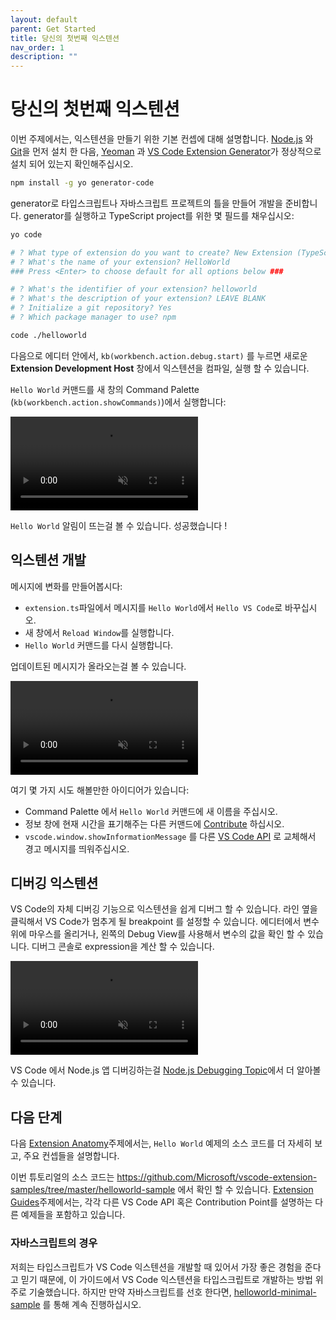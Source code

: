 ```yaml
---
layout: default
parent: Get Started
title: 당신의 첫번째 익스텐션
nav_order: 1
description: ""
---
```


# 당신의 첫번째 익스텐션

<!---
# Your First Extension
-->

이번 주제에서는, 익스텐션을 만들기 위한 기본 컨셉에 대해 설명합니다.
[Node.js](https://nodejs.org/en/) 와 [Git](https://git-scm.com/)을 먼저 설치 한 다음, [Yeoman](http://yeoman.io/) 과 [VS Code Extension Generator](https://www.npmjs.com/package/generator-code)가 정상적으로 설치 되어 있는지 확인해주십시오.

<!---
In this topic, we'll teach you the fundamental concepts for building extensions.
Make sure you have [Node.js](https://nodejs.org/en/) and [Git](https://git-scm.com/) installed,
then install [Yeoman](http://yeoman.io/) and [VS Code Extension Generator](https://www.npmjs.com/package/generator-code) with:)
-->

```bash
npm install -g yo generator-code
```

generator로 타입스크립트나 자바스크립트 프로젝트의 틀을 만들어 개발을 준비합니다.
generator를 실행하고 TypeScript project를 위한 몇 필드를 채우십시오:

<!---
The generator scaffolds a TypeScript or JavaScript project ready for development. Run the generator and fill out a few fields for a TypeScript project:
-->

```bash
yo code

# ? What type of extension do you want to create? New Extension (TypeScript)
# ? What's the name of your extension? HelloWorld
### Press <Enter> to choose default for all options below ###

# ? What's the identifier of your extension? helloworld
# ? What's the description of your extension? LEAVE BLANK
# ? Initialize a git repository? Yes
# ? Which package manager to use? npm

code ./helloworld
```

다음으로 에디터 안에서, `kb(workbench.action.debug.start)` 를 누르면 새로운 **Extension Development Host** 창에서 익스텐션을 컴파일, 실행 할 수 있습니다. 

<!-- 
Then, inside the editor, press `kb(workbench.action.debug.start)`. This will compile and run the extension in a new **Extension Development Host** window.
-->

`Hello World` 커맨드를 새 창의 Command Palette (`kb(workbench.action.showCommands)`)에서 실행합니다:

<!--
Run the `Hello World` command from the Command Palette (`kb(workbench.action.showCommands)`) in the new window:
-->

<video autoplay loop muted playsinline controls title="Launch your first VS Code extension video">
  <source src="/api/get-started/your-first-extension/launch.mp4" type="video/mp4">
</video>

`Hello World` 알림이 뜨는걸 볼 수 있습니다. 성공했습니다 !

<!-- 
You should see the `Hello World` notification showing up. Success!
-->

## 익스텐션 개발

<!--
## Developing the extension
-->

메시지에 변화를 만들어봅시다:

<!-- 
Let's make a change to the message:
-->

- `extension.ts`파일에서 메시지를 `Hello World`에서 `Hello VS Code`로 바꾸십시오.
- 새 창에서 `Reload Window`를 실행합니다.
- `Hello World` 커맨드를 다시 실행합니다.

<!--
- Change the message from `Hello World` to `Hello VS Code` in `extension.ts`
- Run `Reload Window` in the new window
- Run the command `Hello World` again
-->

업데이트된 메시지가 올라오는걸 볼 수 있습니다.

<!--
You should see the updated message showing up.
-->

<video autoplay loop muted playsinline controls title="Reload VS Code extension video">
  <source src="/api/get-started/your-first-extension/reload.mp4" type="video/mp4">
</video>

여기 몇 가지 시도 해볼만한 아이디어가 있습니다:

<!-- 
Here are some ideas for you to try:
-->

- Command Palette 에서 `Hello World` 커맨드에 새 이름을 주십시오.
- 정보 창에 현재 시간을 표기해주는 다른 커맨드에 [Contribute](/api/references/contribution-points) 하십시오.
- `vscode.window.showInformationMessage` 를 다른 [VS Code API](/api/references/vscode-api) 로 교체해서 경고 메시지를 띄워주십시오.

<!--
- Give the `Hello World` command a new name in the Command Palette.
- [Contribute](/api/references/contribution-points) another command that displays current time in an information message.
- Replace the `vscode.window.showInformationMessage` with another [VS Code API](/api/references/vscode-api) call to show a warning message.
-->

## 디버깅 익스텐션
<!--
## Debugging the extension
-->

VS Code의 자체 디버깅 기능으로 익스텐션을 쉽게 디버그 할 수 있습니다. 라인 옆을 클릭해서 VS Code가 멈추게 될 breakpoint 를 설정할 수 있습니다. 에디터에서 변수 위에 마우스를 올리거나, 왼쪽의 Debug View를 사용해서 변수의 값을 확인 할 수 있습니다. 디버그 콘솔로 expression을 계산 할 수 있습니다.

<!--
VS Code's built-in debugging functionality makes it easy to debug extensions. Set a breakpoint by clicking the gutter next to a line, and VS Code will hit the breakpoint. You can hover over variables in the editor or use the Debug View in the left to check a variable's value. The Debug Console allows you to evaluate expressions.
-->

<video autoplay loop muted playsinline controls title="Debug VS Code extension video">
  <source src="/api/get-started/your-first-extension/debug.mp4" type="video/mp4">
</video>

VS Code 에서 Node.js 앱 디버깅하는걸 [Node.js Debugging Topic](/docs/nodejs/nodejs-debugging)에서 더 알아볼 수 있습니다.

<!-- 
You can learn more about debugging Node.js apps in VS Code in the [Node.js Debugging Topic](/docs/nodejs/nodejs-debugging).
-->

## 다음 단계
<!-- 
## Next steps
-->

다음 [Extension Anatomy](/api/get-started/extension-anatomy)주제에서는, `Hello World` 예제의 소스 코드를 더 자세히 보고, 주요 컨셉들을 설명합니다.

<!-- 
In the next topic, [Extension Anatomy](/api/get-started/extension-anatomy), we'll take a closer look at the source code of the `Hello World` sample and explain key concepts.
-->

이번 튜토리얼의 소스 코드는 https://github.com/Microsoft/vscode-extension-samples/tree/master/helloworld-sample 에서 확인 할 수 있습니다.
[Extension Guides](/api/extension-guides/overview)주제에서는, 각각 다른 VS Code API 혹은 Contribution Point를 설명하는 다른 예제들을 포함하고 있습니다.

<!-- 
You can find the source code of this tutorial at: https://github.com/Microsoft/vscode-extension-samples/tree/master/helloworld-sample. The [Extension Guides](/api/extension-guides/overview) topic contains other samples, each illustrating a different VS Code API or Contribution Point.
-->

### 자바스크립트의 경우

<!-- 
### Using JavaScript
-->

저희는 타입스크립트가 VS Code 익스텐션을 개발할 때 있어서 가장 좋은 경험을 준다고 믿기 때문에, 이 가이드에서 VS Code 익스텐션을 타입스크립트로 개발하는 방법 위주로 기술했습니다. 하지만 만약 자바스크립트를 선호 한다면, [helloworld-minimal-sample](https://github.com/Microsoft/vscode-extension-samples/tree/master/helloworld-minimal-sample) 를 통해 계속 진행하십시오.

<!--
In this guide, we mainly describe how to develop VS Code extension with TypeScript because we believe TypeScript offers the best experience for developing VS Code extensions. However, if you prefer JavaScript, you can still follow along using [helloworld-minimal-sample](https://github.com/Microsoft/vscode-extension-samples/tree/master/helloworld-minimal-sample).
-->
